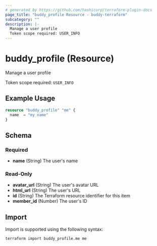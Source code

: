 ```yaml
---
# generated by https://github.com/hashicorp/terraform-plugin-docs
page_title: "buddy_profile Resource - buddy-terraform"
subcategory: ""
description: |-
  Manage a user profile
  Token scope required: USER_INFO
---
```


# buddy_profile (Resource)

Manage a user profile

Token scope required: `USER_INFO`

## Example Usage

```terraform
resource "buddy_profile" "me" {
  name  = "my name"
}
```

<!-- schema generated by tfplugindocs -->
## Schema

### Required

- **name** (String) The user's name

### Read-Only

- **avatar_url** (String) The user's avatar URL
- **html_url** (String) The user's URL
- **id** (String) The Terraform resource identifier for this item
- **member_id** (Number) The user's ID

## Import

Import is supported using the following syntax:

```shell
terraform import buddy_profile.me me
```
